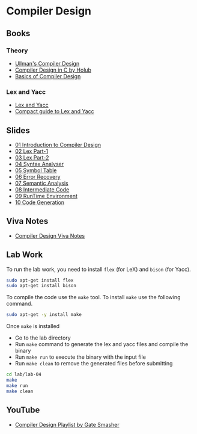 # Compiler Design

## Books

### Theory

- [Ullman's Compiler Design](https://www-2.dc.uba.ar/staff/becher/dragon.pdf)
- [Compiler Design in C by Holub](./books/Compiler_Design_In_C_Holub.pdf)
- [Basics of Compiler Design](./books/Basics_Of_Compiler_Design.pdf)

### Lex and Yacc

- [Lex and Yacc](./books/Lex_and_Yacc_Tutorial.pdf)
- [Compact guide to Lex and Yacc](./books/CompactGuideToLexYacc.pdf)

## Slides

- [01 Introduction to Compiler Design](./slides/01_Intro_Compiler_Design.pdf)
- [02 Lex Part-1](./slides/02_Lex_Compiler_Design.pdf)
- [03 Lex Part-2](./slides/03_Lex_Compiler_Design.pdf)
- [04 Syntax Analyser](./slides/04_Syntax-Analyser.pdf)
- [05 Symbol Table](./slides/05_Symbol_Table.pdf)
- [06 Error Recovery](./slides/06_Error_Recovery.pdf)
- [07 Semantic Analysis](./slides/07_Semantic_Analysis.pdf)
- [08 Intermediate Code](./slides/08_Intermediate_Code.pdf)
- [09 RunTime Environment](./slides/09_RunTime_Env.pdf)
- [10 Code Generation](./slides/10_Code_Gen.pdf)

## Viva Notes

- [Compiler Design Viva Notes](./lab/compiler-design-viva.pdf)

## Lab Work

To run the lab work, you need to install `flex` (for LeX) and `bison` (for Yacc).

```bash
sudo apt-get install flex
sudo apt-get install bison
```

To compile the code use the `make` tool. To install `make` use the following command.

```bash
sudo apt-get -y install make
```

Once `make` is installed

- Go to the lab directory
- Run `make` command to generate the lex and yacc files and compile the binary
- Run `make run` to execute the binary with the input file
- Run `make clean` to remove the generated files before submitting

```bash
cd lab/lab-04
make
make run
make clean
```

## YouTube

- [Compiler Design Playlist by Gate Smasher](https://www.youtube.com/playlist?list=PLxCzCOWd7aiEKtKSIHYusizkESC42diyc)